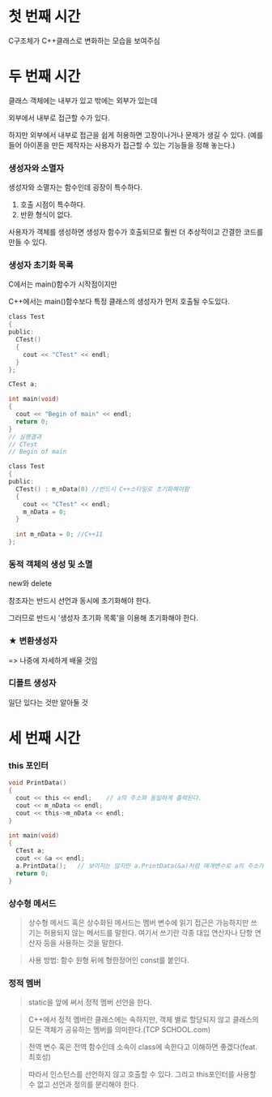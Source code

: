 # 첫 번째 시간

C구조체가 C++클래스로 변화하는 모습을 보여주심


# 두 번째 시간

클래스 객체에는 내부가 있고 밖에는 외부가 있는데

외부에서 내부로 접근할 수가 있다.

하지만 외부에서 내부로 접근을 쉽게 허용하면 고장이나거나 문제가 생길 수 있다. (예를 들어 아이폰을 만든 제작자는 사용자가 접근할 수 있는 기능들을 정해 놓는다.)

### 생성자와 소멸자

생성자와 소멸자는 함수인데 굉장이 특수하다.

1. 호출 시점이 특수하다.
2. 반환 형식이 없다.

사용자가 객체를 생성하면 생성자 함수가 호출되므로 훨씬 더 추상적이고 간결한 코드를 만들 수 있다.

### 생성자 초기화 목록

C에서는 main()함수가 시작점이지만

C++에서는 main()함수보다 특정 클래스의 생성자가 먼저 호출될 수도있다.

```c
class Test
{
public:
  CTest()
  {
    cout << "CTest" << endl;
  }
};

CTest a;

int main(void)
{
  cout << "Begin of main" << endl;
  return 0;
}
// 실행결과
// CTest
// Begin of main
```

```c
class Test
{
public:
  CTest() : m_nData(0) //반드시 C++스타일로 초기화해야함
  {
    cout << "CTest" << endl;
    m_nData = 0;
  }
  
  int m_nData = 0; //C++11
};
```

### 동적 객체의 생성 및 소멸

new와 delete

참조자는 반드시 선언과 동시에 초기화해야 한다.

그러므로 반드시 '생성자 초기화 목록'을 이용해 초기화해야 한다.

### ★ 변환생성자

=> 나중에 자세하게 배울 것임

### 디폴트 생성자

일단 있다는 것만 알아둘 것

# 세 번째 시간

### this 포인터

```c
void PrintData()
{
  cout << this << endl;    // a의 주소와 동일하게 출력된다.
  cout << m_nData << endl;
  cout << this->m_nData << endl;
}
 
int main(void)
{
  CTest a;
  cout << &a << endl;
  a.PrintData();   // 보이지는 않지만 a.PrintData(&a)처럼 매개변수로 a의 주소가 넘어간다.
  return 0;
}
```

### 상수형 메서드

> 상수형 메서드 혹은 상수화된 메서드는 멤버 변수에 읽기 접근은 가능하지만 쓰기는 허용되지 않는 메서드를 말한다. 여기서 쓰기란 각종 대입 연산자나 단항 연산자 등을 사용하는 것을 말한다.

> 사용 방법: 함수 원형 뒤에 형한정어인 const를 붙인다.

### 정적 멤버

> static을 앞에 써서 정적 멤버 선언을 한다.

> C++에서 정적 멤버란 클래스에는 속하지만, 객체 별로 할당되지 않고 클래스의 모든 객체가 공유하는 멤버를 의미한다.(TCP SCHOOL.com)

> 전역 변수 혹은 전역 함수인데 소속이 class에 속한다고 이해하면 좋겠다(feat.최호성)

> 따라서 인스턴스를 선언하지 않고 호출할 수 있다. 그리고 this포인터를 사용할 수 없고 선언과 정의를 분리해야 한다.
